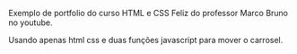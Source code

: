 Exemplo de portfolio do curso HTML e CSS Feliz do professor Marco Bruno no youtube.


Usando apenas html css e duas funções javascript para mover o carrosel.



